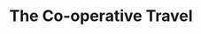 ---
title: "The Co-operative Travel"
url: /brighouse/the-co-operative-travel/
shop: travel agency
---
